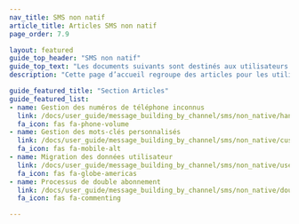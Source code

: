 ```yaml
---
nav_title: SMS non natif
article_title: Articles SMS non natif
page_order: 7.9

layout: featured
guide_top_header: "SMS non natif"
guide_top_text: "Les documents suivants sont destinés aux utilisateurs qui ne veulent pas basculer vers la capacité native de <a href='/docs/user_guide/message_building_by_channel/sms/keywords/optin_optout/'>traitement des mots clés</a> de Braze, ou ne l’ont pas encore fait. Pour ces utilisateurs, reportez-vous au guide d’utilisation de SMS natif, mais cherchez des pointeurs qui vous redirigeront vers la version appropriée du document pour votre mise en œuvre."
description: "Cette page d’accueil regroupe des articles pour les utilisateurs qui ne veulent pas basculer vers la capacité native de traitement des mots clés de Braze, ou ne l’ont pas encore fait. Pour ces utilisateurs, reportez-vous au guide d’utilisation de SMS natif, mais cherchez des pointeurs qui vous redirigeront vers la version appropriée du document pour votre mise en œuvre."

guide_featured_title: "Section Articles"
guide_featured_list:
- name: Gestion des numéros de téléphone inconnus
  link: /docs/user_guide/message_building_by_channel/sms/non_native/handling_unkown_phone_numbers/
  fa_icon: fas fa-phone-volume
- name: Gestion des mots-clés personnalisés
  link: /docs/user_guide/message_building_by_channel/sms/non_native/custom_keyword_handling/
  fa_icon: fas fa-mobile-alt
- name: Migration des données utilisateur
  link: /docs/user_guide/message_building_by_channel/sms/non_native/user_data_migration/
  fa_icon: fas fa-globe-americas
- name: Processus de double abonnement
  link: /docs/user_guide/message_building_by_channel/sms/non_native/double_opt_in/
  fa_icon: fas fa-commenting

---
```

<br><br>